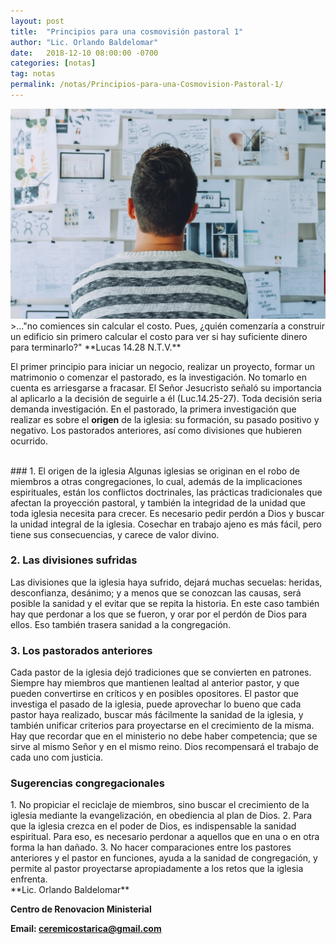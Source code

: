```yaml
---
layout: post
title:  "Principios para una cosmovisión pastoral 1"
author: "Lic. Orlando Baldelomar"
date:   2018-12-10 08:00:00 -0700
categories: [notas]
tag: notas
permalink: /notas/Principios-para-una-Cosmovision-Pastoral-1/
---
```

<img src="/assets/img/cosmovision.jpeg" class="img-fluid" alt="Responsive image">

<br>
>..."no comiences sin calcular el costo. Pues, ¿quién comenzaría a construir un edificio sin primero calcular el costo para ver si hay suficiente dinero para terminarlo?"
**Lucas 14.28 N.T.V.**


<br>

El primer principio para iniciar un negocio, realizar un proyecto, formar un matrimonio o comenzar el pastorado, es la investigación. No tomarlo en cuenta es arriesgarse a fracasar. El Señor Jesucristo señaló su importancia al aplicarlo a la decisión de seguirle a él (Luc.14.25-27). Toda decisión seria demanda investigación.
En el pastorado, la primera investigación que realizar es sobre el **origen** de la iglesia: su formación, su pasado positivo y negativo. Los pastorados anteriores, así como divisiones que hubieren ocurrido.

<br>
### 1. El origen de la iglesia
Algunas iglesias se originan en el robo de miembros a otras congregaciones, lo cual, además de la implicaciones espirituales, están los conflictos doctrinales, las prácticas tradicionales que afectan la proyección pastoral, y también la integridad de la unidad que toda iglesia necesita para crecer.  Es necesario pedir perdón a Dios y buscar la unidad integral de la iglesia.  Cosechar en trabajo ajeno es más fácil, pero tiene sus consecuencias, y carece de valor divino.

### 2. Las divisiones sufridas
Las divisiones que la iglesia haya sufrido, dejará muchas secuelas: heridas, desconfianza, desánimo; y a menos que se conozcan las causas, será posible  la sanidad y el evitar que se repita la historia.   En este caso también hay que perdonar a los que se fueron, y orar por el perdón de Dios para ellos.  Eso también trasera sanidad a la congregación. 


### 3. Los pastorados anteriores
Cada pastor de la iglesia dejó tradiciones que se convierten en patrones. Siempre hay miembros que mantienen lealtad al anterior pastor, y que pueden convertirse en críticos y en posibles opositores. El pastor que investiga el pasado de la iglesia, puede aprovechar lo bueno que cada pastor haya realizado, buscar más fácilmente la sanidad de la iglesia, y también unificar criterios para proyectarse en el crecimiento de la misma. Hay que recordar que en el ministerio no debe haber competencia; que se sirve al mismo Señor y en el mismo reino.  Dios recompensará el trabajo de cada uno com justicia.

<h3 class="text-center">Sugerencias congregacionales</h3>
1. No propiciar el reciclaje de miembros, sino buscar el crecimiento de la iglesia mediante la evangelización, en obediencia al plan de Dios.
2. Para que la iglesia crezca en el poder de Dios, es indispensable la sanidad espiritual. Para eso, es necesario perdonar a aquellos que en una o en otra forma la han dañado.
3. No hacer comparaciones entre los pastores anteriores y el pastor en funciones, ayuda a la sanidad de congregación, y permite al pastor proyectarse apropiadamente a los retos que la iglesia enfrenta.


<br>
**Lic. Orlando Baldelomar**

**Centro de Renovacion Ministerial**

**Email: ceremicostarica@gmail.com**
